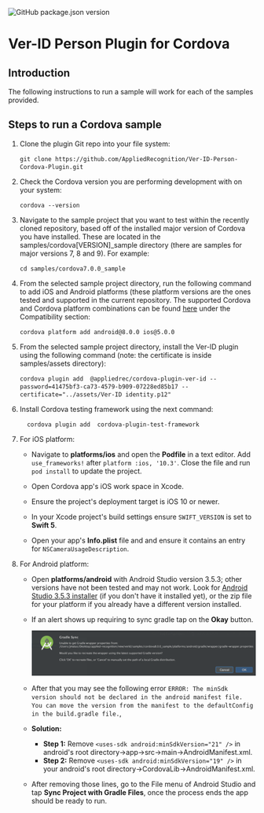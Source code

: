 ![GitHub package.json version](https://img.shields.io/github/package-json/v/AppliedRecognition/Ver-ID-Person-Cordova-Plugin.svg)

# Ver-ID Person Plugin for Cordova

## Introduction

The following instructions to run a sample will work for each of the
samples provided.

## Steps to run a Cordova sample

1. Clone the plugin Git repo into your file system:

    ```
    git clone https://github.com/AppliedRecognition/Ver-ID-Person-Cordova-Plugin.git
    ```
1. Check the Cordova version you are performing development with on your system:

	```
	cordova --version
	```
1. Navigate to the sample project that you want to test within the recently cloned repository, based off of the installed major version of Cordova you have installed.  These are located in the samples/cordova[VERSION]_sample directory (there are samples for major versions 7, 8 and 9).  For example:

	```
	cd samples/cordova7.0.0_sample
	```

1. From the selected sample project directory, run the following command to add iOS and Android platforms (these platform versions are the ones tested and supported in the current repository.  The supported Cordova and Cordova platform combinations can be found [here](README.md) under the Compatibility section:
    
    ```
    cordova platform add android@8.0.0 ios@5.0.0
	  ```

1. From the selected sample project directory, install the Ver-ID plugin using the following command (note: the certificate is inside samples/assets directory):

	```
	cordova plugin add  @appliedrec/cordova-plugin-ver-id --password=41475bf3-ca73-4579-b909-07228ed85b17 --certificate="../assets/Ver-ID identity.p12"
	```

1. Install Cordova testing framework using the next command:

    ```
	  cordova plugin add  cordova-plugin-test-framework
	  ```

1. For iOS platform:
   - Navigate to **platforms/ios** and open the **Podfile** in a text editor.
     Add `use_frameworks!` after `platform :ios, '10.3'`. Close the file and run
     `pod install`
     to update the project.

    - Open Cordova app's iOS work space in Xcode.
    - Ensure the project's deployment target is iOS 10 or newer.
    - In your Xcode project's build settings ensure `SWIFT_VERSION` is set to **Swift 5**.
    - Open your app's **Info.plist** file and and ensure it contains an entry for `NSCameraUsageDescription`.
  

1. For Android platform:
   - Open **platforms/android** with Android Studio version 3.5.3; other versions
     have not been tested and may not work. Look for [Android Studio 3.5.3 installer](https://developer.android.com/studio/archive) (if you don't have it installed yet), or the zip file for your platform if you already have a different version installed.

   - If an alert shows up requiring to sync gradle tap on the **Okay** button.

        ![graddle sync](documentation/graddle_sync.png)
   - After that you may see the following error `ERROR: The minSdk version should not be declared in the android manifest file. You can move the version from the manifest to the defaultConfig in the build.gradle file.`,
   - **Solution:**	
		- **Step 1:** Remove `<uses-sdk android:minSdkVersion="21" />` in android's root directory->app->src->main->AndroidManifest.xml.		
		- **Step 2:** Remove `<uses-sdk android:minSdkVersion="19" />` in your android's root directory->CordovaLib->AndroidManifest.xml.

    - After removing those lines, go to the File menu of Android Studio and tap
      **Sync Project with Gradle Files**, once the process ends the app should
      be ready to run.
 
